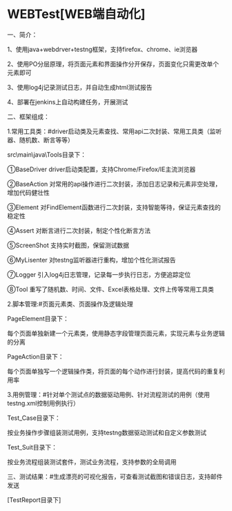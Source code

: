 # WEBTest[WEB端自动化]

一、简介：

1、使用java+webdrver+testng框架，支持firefox、chrome、ie浏览器

2、使用PO分层原理，将页面元素和界面操作分开保存，页面变化只需更改单个元素即可

3、使用log4j记录测试日志，并自动生成html测试报告

4、部署在jenkins上自动构建任务，开展测试



二、框架组成：

1.常用工具类：#driver启动类及元素查找、常用api二次封装、常用工具类（监听器、随机数、断言等等）

src\main\java\Tools目录下：

①BaseDriver driver启动类配置，支持Chrome/Firefox/IE主流浏览器

②BaseAction 对常用的api操作进行二次封装，添加日志记录和元素非空处理，增加代码健壮性

③Element   对FindElement函数进行二次封装，支持智能等待，保证元素查找的稳定性

④Assert    对断言进行二次封装，制定个性化断言方法

⑤ScreenShot 支持实时截图，保留测试数据

⑥MyLisenter 对testng监听器进行重构，增加个性化测试报告

⑦Logger    引入log4j日志管理，记录每一步执行日志，方便追踪定位

⑧Tool      重写了随机数、时间、文件、Excel表格处理、文件上传等常用工具类



2.脚本管理:#页面元素类、页面操作及逻辑处理

PageElement目录下：

每个页面单独新建一个元素类，使用静态字段管理页面元素，实现元素与业务逻辑的分离

PageAction目录下：

每个页面单独写一个逻辑操作类，将页面的每个动作进行封装，提高代码的重复利用率



3.用例管理：#针对单个测试点的数据驱动用例、针对流程测试的用例（使用testng.xml控制用例执行）

Test_Case目录下：

按业务操作步骤组装测试用例，支持testng数据驱动测试和自定义参数测试

Test_Suit目录下：

按业务流程组装测试套件，测试业务流程，支持参数的全局调用



三、测试结果：#生成漂亮的可视化报告，可查看测试截图和错误日志，支持邮件发送 

[TestReport目录下]


